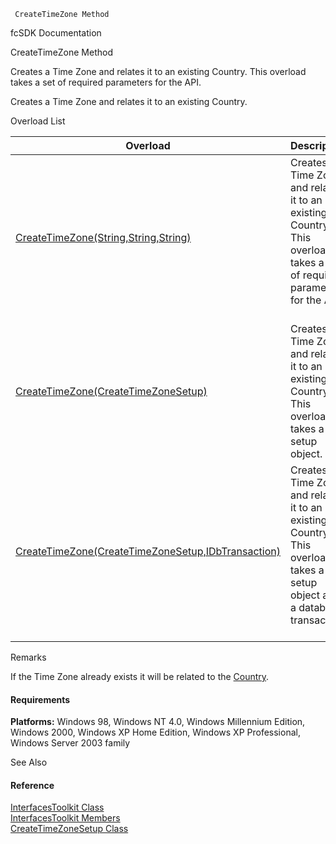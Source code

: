 ﻿     CreateTimeZone Method                                                   

fcSDK Documentation

CreateTimeZone Method

Creates a Time Zone and relates it to an existing Country. This overload takes a set of required parameters for the API.

Creates a Time Zone and relates it to an existing Country.

Overload List

| Overload | Description |
| --- | --- |
| [CreateTimeZone(String,String,String)](FChoice.Toolkits.Clarify~FChoice.Toolkits.Clarify.Interfaces.InterfacesToolkit~CreateTimeZone(String,String,String).md) | Creates a Time Zone and relates it to an existing Country. This overload takes a set of required parameters for the API.   |
| [CreateTimeZone(CreateTimeZoneSetup)](FChoice.Toolkits.Clarify~FChoice.Toolkits.Clarify.Interfaces.InterfacesToolkit~CreateTimeZone(CreateTimeZoneSetup).md) | Creates a Time Zone and relates it to an existing Country. This overload takes a setup object.   |
| [CreateTimeZone(CreateTimeZoneSetup,IDbTransaction)](FChoice.Toolkits.Clarify~FChoice.Toolkits.Clarify.Interfaces.InterfacesToolkit~CreateTimeZone(CreateTimeZoneSetup,IDbTransaction).md) | Creates a Time Zone and relates it to an existing Country. This overload takes a setup object and a database transaction.   |

Remarks

If the Time Zone already exists it will be related to the [Country](FChoice.Toolkits.Clarify~FChoice.Toolkits.Clarify.Interfaces.CreateTimeZoneSetup~Country.md).

#### Requirements

**Platforms:** Windows 98, Windows NT 4.0, Windows Millennium Edition, Windows 2000, Windows XP Home Edition, Windows XP Professional, Windows Server 2003 family

See Also

#### Reference

[InterfacesToolkit Class](FChoice.Toolkits.Clarify~FChoice.Toolkits.Clarify.Interfaces.InterfacesToolkit.md)  
[InterfacesToolkit Members](FChoice.Toolkits.Clarify~FChoice.Toolkits.Clarify.Interfaces.InterfacesToolkit_members.md)  
[CreateTimeZoneSetup Class](FChoice.Toolkits.Clarify~FChoice.Toolkits.Clarify.Interfaces.CreateTimeZoneSetup.md)